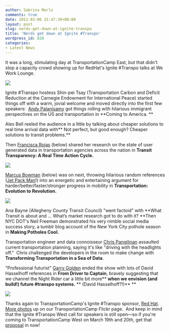 ```yaml
---
author: Sabrina Merlo
comments: true
date: 2011-03-06 15:47:39+00:00
layout: post
slug: nerds-get-down-at-ignite-transpo
title: 'Nerds get down at Ignite #Transpo'
wordpress_id: 820
categories:
- Latest News
---
```


It was a long, stimulating day at TransportationCamp East, but that didn't stop a capacity crowd showing up for RedHat's Ignite #Transpo talks at We Work Lounge.

[![](http://transportationcamp.org/wp-content/uploads/2011/03/IMG_2850.2-1024x768.jpg)](http://transportationcamp.org/wp-content/uploads/2011/03/IMG_2850.2.jpg)

Ignite #Transpo hostess Shin-pei Tsay (Transportation Carbon and Deficit Reduction at the Carnegie Endowment   for International Peace) started things off with a warm, jovial welcome and moved directly into the first few speakers:  [Andy Palanisamy](http://www.linkedin.com/in/transportgooru) got things rolling with hilarious immigrant perspectives on the US and transportation in **Coming to America. **

Alex Bell reeled the audience in a little by talking about cheaper solutions to real time arrival data with** Not perfect, but good enough? Cheaper solutions to transit problems.**

Then [Francisca Rojas](http://harvard.academia.edu/FranciscaRojas) (below) shared her research on the state of user generated data in transportation agencies across the nation in **Transit Transparency: A Real Time Action Cycle.**

[![](http://transportationcamp.org/wp-content/uploads/2011/03/IMG_2883.21-1024x768.jpg)](http://transportationcamp.org/wp-content/uploads/2011/03/IMG_2883.21.jpg)

[Marcus Bowman](http://twitter.com/#!/3gmobility) (below) was on next, throwing hilarious random references ([Jet Pack Man](http://www.google.com/images?q=jet+pack+man+yves&hl=en&client=firefox-a&hs=UXv&rls=org.mozilla:en-US:official&prmd=ivns&source=lnms&tbs=isch:1&ei=T6BzTY6QMYqV0QHrm8jFAQ&sa=X&oi=mode_link&ct=mode&cd=2&ved=0CAcQ_AUoAQ&biw=1112&bih=528)!) into an energetic and entertaining argument for harder/better/faster/stronger progress in mobility in **Transportation: Evolution to Revolution.**

[![](http://transportationcamp.org/wp-content/uploads/2011/03/IMG_2884-1024x768.jpg)](http://transportationcamp.org/wp-content/uploads/2011/03/IMG_2884.jpg)

Ana Bayne (Allegheny County Transit Council) "went factoid" with **What Transit is about and  … What’s market research got to do with it? **Then NYC DOT's Neil Freeman demonstrated his very nimble social media success story, a tumblr blog account of the New York City pothole season in **Making Potholes Cool.**

Transportation engineer and data connoisseur [Chris Pangilinan](http://www.linkedin.com/profile/view?id=17603255&authType=NAME_SEARCH&authToken=7HjO&locale=en_US&srchid=c6302dad-a6fc-4c18-9b2d-bedb5f03858f-0&srchindex=2&srchtotal=11&pvs=ps&pohelp=&goback=.fps_*1_Chris_Pangilinan_*1_*1_*1_*1_*51_*1_Y_*1_*1_*1_false_1_R_true_*2_*2_*2_*2_*2_*2_*2_*2_*2_*2_*2_*2_*2_*2_*2_*2_*2_*2_*2_*2_*2) assaulted current transportation planning, saying it's like "driving with the headlights off."  Chris challenged the developers in the room to make change with **Transforming Transportation in a Sea of Data**.

"Professional futurist" [Garry Golden](http://www.garrygolden.net/) ended the show with lots of David Hasselhoff references in **From Driver to Captain**, bravely suggesting that we channel the Night Rider car a little bit more** **when we envision (and build!) future #transpo systems.** ** (David Hasselhoff?!)**
**

[![](http://transportationcamp.org/wp-content/uploads/2011/03/IMG_2899-1024x768.jpg)](http://transportationcamp.org/wp-content/uploads/2011/03/IMG_2899.jpg)

Thanks again to TransportationCamp's Ignite #Transpo sponsor, [Red Hat](http://www.redhat.com/).   [More photos](http://www.flickr.com/photos/60342128@N08/sets/72157626080214857/) up on our TransportationCamp Flickr page.  And keep in mind that the Ignite #Transpo West call for speakers is still open—so if you're coming to TransportationCamp West on March 19th and 20th, get that [proposal](https://spreadsheets.google.com/viewform?formkey=dGRUMDgwcjNhNTNjaU9XOXFRMzU5VUE6MQ) in now!

